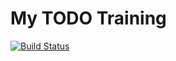# My TODO Training

[![Build Status](https://travis-ci.org/garyfbrooks/todo-cloud.svg?branch=master)](https://travis-ci.org/garyfbrooks/todo-cloud)
